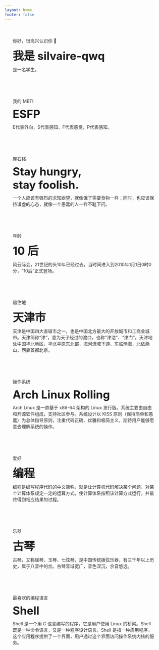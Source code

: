 ```yaml
---
layout: home
footer: false
---
```


<style>
    div.AboutTable {
        column-gap: 10px;
        column-width: 300px;
        column-count: auto;
        div.oneOfAbout {
            break-inside: avoid !important;
            border: 1px solid var(--vp-c-divider);
            border-radius: .9rem;
            margin-bottom: 10px;
            padding: 35px 25px;
            p {
                color: var(--vp-c-text-3);
                opacity: .9;
                margin: 0px;
            }
            h1 {
                margin: 10px 0px;
                font-size: 35px;
                transition: all .4s;
            }
            transition: all .4s;
        }
        div.oneOfAbout:hover:not(.main) {
            border-color: var(--vp-c-brand-1);
            background-color: var(--vp-c-bg-soft);
            h1 {
                color: var(--vp-c-brand-1)
            }
            box-shadow: 0 8px 16px -4px var(--vp-c-bg-soft);
        }
        div.oneOfAbout.main:hover {
            box-shadow: 0 8px 16px -4px var(--vp-c-brand-soft);
            border: 1px solid var(--vp-c-brand-2);
        }
        div.oneOfAbout.main {
            background-color: var(--vp-c-brand-soft);
            border: 1px solid var(--vp-c-brand-1);
        }
    }
</style>

<div class="AboutTable">
    <div class="oneOfAbout main">
        <p>你好，很高兴认识你 👋</p>
        <h1>我是 <strong>silvaire-qwq</strong></h1>
        <p>是一名学生。</p>
    </div>
    <div class="oneOfAbout">
        <p>我的 MBTI</p>
        <h1>ESFP</h1>
        <p>E代表外向，S代表感知，F代表感觉，P代表感知。</p>
    </div>
    <div class="oneOfAbout">
        <p>座右铭</p>
        <h1>Stay hungry, <br>stay foolish.</h1>
        <p>一个人应该有强烈的求知欲望，就像饿了需要食物一样；同时，也应该保持谦虚的心态，就像一个愚蠢的人一样不耻下问。</p>
    </div>
    <div class="oneOfAbout">
        <p>年龄</p>
        <h1>10 后</h1>
        <p>风云际会，21世纪的头10年已经过去，当时间进入到2010年1月1日0时0分，“10后”正式登场。</p>
    </div>
    <div class="oneOfAbout">
        <p>居住地</p>
        <h1>天津市</h1>
        <p>天津是中国四大直辖市之一，也是中国北方最大的开放城市和工商业城市。天津简称“津”，意为天子经过的渡口，也称“津沽”、“津门”。天津地处中国华北地区，华北平原东北部，海河流域下游，东临渤海，北依燕山，西靠首都北京。</p>
    </div>
    <div class="oneOfAbout">
        <p>操作系统</p>
        <h1>Arch Linux Rolling</h1>
        <p>Arch Linux 是一款基于 x86-64 架构的 Linux 发行版。系统主要由自由和开源软件组成，支持社区参与。系统设计以 KISS 原则（保持简单和愚蠢）为总体指导原则，注重代码正确、优雅和极简主义，期待用户能够愿意去理解系统的操作。</p>
    </div>
    <div class="oneOfAbout">
        <p>爱好</p>
        <h1>编程</h1>
        <p>编程是编写程序代码的中文简称，就是让计算机代码解决某个问题，对某个计算体系规定一定的运算方式，使计算体系按照该计算方式运行，并最终得到相应结果的过程。</p>
    </div>
    <div class="oneOfAbout">
        <p>乐器</p>
        <h1>古琴</h1>
        <p>古琴，又称瑶琴、玉琴、七弦琴，是中国传统拨弦乐器，有三千年以上历史，属于八音中的丝。古琴音域宽广，音色深沉，余音悠远。</p>
    </div>
    <div class="oneOfAbout">
        <p>最喜欢的编程语言</p>
        <h1>Shell</h1>
        <p>Shell 是一个用 C 语言编写的程序，它是用户使用 Linux 的桥梁。Shell 既是一种命令语言，又是一种程序设计语言。Shell 是指一种应用程序，这个应用程序提供了一个界面，用户通过这个界面访问操作系统内核的服务。</p>
    </div>
</div>